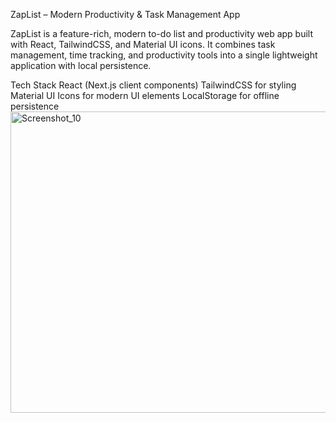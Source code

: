 ZapList – Modern Productivity & Task Management App

ZapList is a feature-rich, modern to-do list and productivity web app built with React, TailwindCSS, and Material UI icons. It combines task management, time tracking, and productivity tools into a single lightweight application with local persistence.

Tech Stack
React (Next.js client components)
TailwindCSS for styling
Material UI Icons for modern UI elements
LocalStorage for offline persistence
<img width="960" height="482" alt="Screenshot_10" src="https://github.com/user-attachments/assets/8922ea3b-4de0-462b-9f74-50b2b4644a81" />
